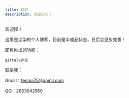 ```yaml
---
title: 欢迎
description: 欢迎访问！
---
```


欢迎捏！

这里是尘柒的个人博客，目前是半成品状态，日后会逐步完善！

即将推出的功能：

```
gittalk评论
```

联系我：

Gmail：<tenqui75@gamil.com>

QQ：2663942560